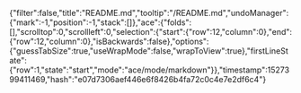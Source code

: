 {"filter":false,"title":"README.md","tooltip":"/README.md","undoManager":{"mark":-1,"position":-1,"stack":[]},"ace":{"folds":[],"scrolltop":0,"scrollleft":0,"selection":{"start":{"row":12,"column":0},"end":{"row":12,"column":0},"isBackwards":false},"options":{"guessTabSize":true,"useWrapMode":false,"wrapToView":true},"firstLineState":{"row":1,"state":"start","mode":"ace/mode/markdown"}},"timestamp":1527399411469,"hash":"e07d7306aef446e6f8426b4fa72c0c4e7e2df6c4"}